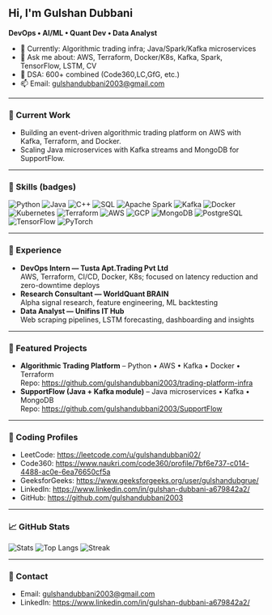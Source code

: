 ## Hi, I'm Gulshan Dubbani

**DevOps • AI/ML • Quant Dev • Data Analyst**  

- 🔭 Currently: Algorithmic trading infra; Java/Spark/Kafka microservices
- 💬 Ask me about: AWS, Terraform, Docker/K8s, Kafka, Spark, TensorFlow, LSTM, CV
- 🧠 DSA: 600+ combined (Code360,LC,GfG, etc.)
- 📫 Email: [gulshandubbani2003@gmail.com](mailto:gulshandubbani2003@gmail.com)

---

### 🚧 Current Work
- Building an event-driven algorithmic trading platform on AWS with Kafka, Terraform, and Docker.
- Scaling Java microservices with Kafka streams and MongoDB for SupportFlow.

---

### 🧰 Skills (badges)
![Python](https://img.shields.io/badge/Python-3776AB?logo=python&logoColor=white)
![Java](https://img.shields.io/badge/Java-007396?logo=openjdk&logoColor=white)
![C++](https://img.shields.io/badge/C++-00599C?logo=c%2B%2B&logoColor=white)
![SQL](https://img.shields.io/badge/SQL-025E8C?logo=postgresql&logoColor=white)
![Apache Spark](https://img.shields.io/badge/Spark-E25A1C?logo=apachespark&logoColor=white)
![Kafka](https://img.shields.io/badge/Kafka-231F20?logo=apachekafka&logoColor=white)
![Docker](https://img.shields.io/badge/Docker-2496ED?logo=docker&logoColor=white)
![Kubernetes](https://img.shields.io/badge/Kubernetes-326CE5?logo=kubernetes&logoColor=white)
![Terraform](https://img.shields.io/badge/Terraform-7B42BC?logo=terraform&logoColor=white)
![AWS](https://img.shields.io/badge/AWS-232F3E?logo=amazonwebservices&logoColor=white)
![GCP](https://img.shields.io/badge/GCP-4285F4?logo=googlecloud&logoColor=white)
![MongoDB](https://img.shields.io/badge/MongoDB-4EA94B?logo=mongodb&logoColor=white)
![PostgreSQL](https://img.shields.io/badge/Postgres-4169E1?logo=postgresql&logoColor=white)
![TensorFlow](https://img.shields.io/badge/TensorFlow-FF6F00?logo=tensorflow&logoColor=white)
![PyTorch](https://img.shields.io/badge/PyTorch-EE4C2C?logo=pytorch&logoColor=white)

---

### 💼 Experience
- **DevOps Intern — Tusta Apt.Trading Pvt Ltd**  
  AWS, Terraform, CI/CD, Docker, K8s; focused on latency reduction and zero-downtime deploys
- **Research Consultant — WorldQuant BRAIN**  
  Alpha signal research, feature engineering, ML backtesting
- **Data Analyst — Unifins IT Hub**  
  Web scraping pipelines, LSTM forecasting, dashboarding and insights

---

### 🚀 Featured Projects
- **Algorithmic Trading Platform** – Python • AWS • Kafka • Docker • Terraform  
  Repo: https://github.com/gulshandubbani2003/trading-platform-infra
- **SupportFlow (Java + Kafka module)** – Java microservices • Kafka • MongoDB  
  Repo: https://github.com/gulshandubbani2003/SupportFlow

---

### 🧩 Coding Profiles
- LeetCode: https://leetcode.com/u/gulshandubbani02/  
- Code360: https://www.naukri.com/code360/profile/7bf6e737-c014-4488-ac0e-6ea76650cf5a  
- GeeksforGeeks: https://www.geeksforgeeks.org/user/gulshandubgrue/  
- LinkedIn: https://www.linkedin.com/in/gulshan-dubbani-a679842a2/  
- GitHub: https://github.com/gulshandubbani2003

---

### 📈 GitHub Stats
![Stats](https://github-readme-stats.vercel.app/api?username=gulshandubbani2003&show_icons=true&theme=default)
![Top Langs](https://github-readme-stats.vercel.app/api/top-langs/?username=gulshandubbani2003&layout=compact&langs_count=8)
![Streak](https://streak-stats.demolab.com?user=gulshandubbani2003)

---

### 🤝 Contact
- Email: [gulshandubbani2003@gmail.com](mailto:gulshandubbani2003@gmail.com)  
- LinkedIn: https://www.linkedin.com/in/gulshan-dubbani-a679842a2/


